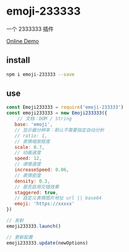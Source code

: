 # emoji-233333

一个 2333333 插件

[Online Demo](https://surmon-china.github.io/emoji-233333/test/index.html)

## install

```bash
npm i emoji-233333 --save
```


## use

```javascript
const Emoji233333 = require('emoji-233333')
const emoji233333 = new Emoji233333({
    // 文档：DOM / String
   base: 'emoji',
   // 显示器分辨率：默认不需要指定自动分析
   // ratio: 1,
   // 表情缩放程度
   scale: 0.7,
   // 动画速度
   speed: 12,
   // 递增速度
   increaseSpeed: 0.06,
   // 表情密度
   density: 0.3,
   // 是否启用交错效果
   staggered: true,
   // 自定义表情图片地址 url || base64
   emoji: 'https://xxxxx'
})

// 发射
emoji233333.launch()

// 更新配置
emoji233333.update(newOptions)
```